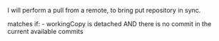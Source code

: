 I will perform a pull from a remote, to bring put repository in sync.

matches if: 
	- workingCopy is detached AND there is no commit in the current available commits